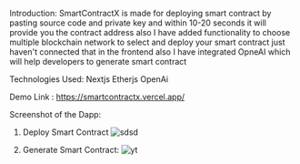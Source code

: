 Introduction:
SmartContractX is made for deploying smart contract by pasting source code and private key and within 10-20 seconds it will provide you the contract address
also I have added functionality to choose multiple blockchain network to select and deploy your smart contract just haven't connected that in the frontend also
I have integrated OpneAI which will help developers to generate smart contract 

Technologies Used:
Nextjs
Etherjs
OpenAi



Demo Link : https://smartcontractx.vercel.app/


Screenshot of the Dapp:

1) Deploy Smart Contract
![sdsd](https://github.com/souravmaji1/Smart-Contract-Deployer-Dapp/assets/87080195/0b9f6749-0e10-4a79-a89f-9195b03b230c)

2) Generate Smart Contract:
![yt](https://github.com/souravmaji1/Smart-Contract-Deployer-Dapp/assets/87080195/bcb3b530-bb3c-4b41-8e3c-3cb7ed1c9fbb)
